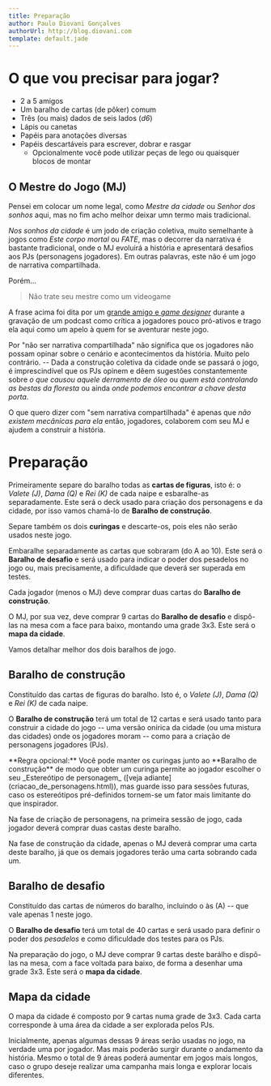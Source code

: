 ```yaml
---
title: Preparação
author: Paulo Diovani Gonçalves
authorUrl: http://blog.diovani.com
template: default.jade
---
```


# O que vou precisar para jogar?

* 2 a 5 amigos
* Um baralho de cartas (de pôker) comum
* Três (ou mais) dados de seis lados (_d6_)
* Lápis ou canetas
* Papéis para anotações diversas
* Papéis descartáveis para escrever, dobrar e rasgar
    * Opcionalmente você pode utilizar peças de lego ou quaisquer blocos de montar

## O Mestre do Jogo (MJ)

Pensei em colocar um nome legal, como _Mestre da cidade_ ou _Senhor dos sonhos_ aqui, mas no fim acho melhor deixar umn termo mais tradicional.

_Nos sonhos da cidade_ é um jodo de criação coletiva, muito semelhante à jogos como _Este corpo mortal_ ou _FATE_, mas o decorrer da narrativa é bastante tradicional, onde o MJ evoluirá a história e apresentará desafios aos PJs (personagens jogadores). Em outras palavras, este não é um jogo de narrativa compartilhada.

Porém...

> Não trate seu mestre como um videogame

A frase acima foi dita por um [grande amigo e _game designer_](https://twitter.com/JulioMatosMKT) durante a gravação de um podcast como crítica a jogadores pouco pró-ativos e trago ela aqui como um apelo à quem for se aventurar neste jogo.

Por "não ser narrativa compartilhada" não significa que os jogadores não possam opinar sobre o cenário e acontecimentos da história. Muito pelo contrário. -- Dada a construção coletiva da cidade onde se passará o jogo, é imprescindível que os PJs opinem e dêem sugestões constantemente sobre _o que causou aquele derramento de óleo_ ou _quem está controlando as bestas da floresta_ ou ainda _onde podemos encontrar a chave desta porta_. 

O que quero dizer com "sem narrativa compartilhada" é apenas que _não existem mecânicas para ela_ então, jogadores, colaborem com seu MJ e ajudem a construir a história.

# Preparação

Primeiramente separe do baralho todas as **cartas de figuras**, isto é: o _Valete (J)_, _Dama (Q)_ e _Rei (K)_ de cada naipe e esbaralhe-as separadamente. Este será o deck usado para criação dos personagens e da cidade, por isso vamos chamá-lo de **Baralho de construção**.

Separe também os dois **curingas** e descarte-os, pois eles não serão usados neste jogo.

Embaralhe separadamente as cartas que sobraram (do A ao 10). Este será o **Baralho de desafio** e será usado para indicar o poder dos pesadelos no jogo ou, mais precisamente, a dificuldade que deverá ser superada em testes.

Cada jogador (menos o MJ) deve comprar duas cartas do **Baralho de construção**.

O MJ, por sua vez, deve comprar 9 cartas do **Baralho de desafio** e dispô-las na mesa com a face para baixo, montando uma grade 3x3. Este será o **mapa da cidade**.

Vamos detalhar melhor dos dois baralhos de jogo.

## Baralho de construção

Constituído das cartas de figuras do baralho. Isto é, o _Valete (J)_, _Dama (Q)_ e _Rei (K)_ de cada naipe.

O **Baralho de construção** terá um total de 12 cartas e será usado tanto para construir a cidade do jogo -- uma versão onírica da cidade (ou uma mistura das cidades) onde os jogadores moram -- como para a criação de personagens jogadores (PJs).

<div class="well">**Regra opcional:**
Você pode manter os curingas junto ao **Baralho de construção** de modo que obter um curinga permite ao jogador escolher o seu _Estereótipo de personagem_ ([veja adiante](criacao_de_personagens.html)), mas guarde isso para sessões futuras, caso os estereótipos pré-definidos tornem-se um fator mais limitante do que inspirador.</div>

Na fase de criação de personagens, na primeira sessão de jogo, cada jogador deverá comprar duas castas deste baralho.

Na fase de construção da cidade, apenas o MJ deverá comprar uma carta deste baralho, já que os demais jogadores terão uma carta sobrando cada um.

## Baralho de desafio

Constituído das cartas de números do baralho, incluindo o às (A) -- que vale apenas 1 neste jogo.

O **Baralho de desafio** terá um total de 40 cartas e será usado para definir o poder dos _pesadelos_ e como dificuldade dos testes para os PJs.

Na preparação do jogo, o MJ deve comprar 9 cartas deste barálho e dispô-las na mesa, com a face voltada para baixo, de forma a desenhar uma grade 3x3. Este será o **mapa da cidade**.

## Mapa da cidade

O mapa da cidade é composto por 9 cartas numa grade de 3x3. Cada carta corresponde à uma área da cidade a ser explorada pelos PJs.

Inicialmente, apenas algumas dessas 9 áreas serão usadas no jogo, na verdade uma por jogador. Mas mais poderão surgir durante o andamento da história. Mesmo o total de 9 áreas poderá aumentar em jogos mais longos, caso o grupo deseje realizar uma campanha mais longa e explorar locais diferentes.